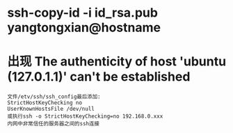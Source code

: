 # ssh-copy-id -i id_rsa.pub yangtongxian@hostname
# 出现 The authenticity of host 'ubuntu (127.0.1.1)' can't be established

```
文件/etv/ssh/ssh_config最后添加:
StrictHostKeyChecking no
UserKnownHostsFile /dev/null
或执行ssh -o StrictHostKeyChecking=no 192.168.0.xxx
内网中非常信任的服务器之间的ssh连接
```


